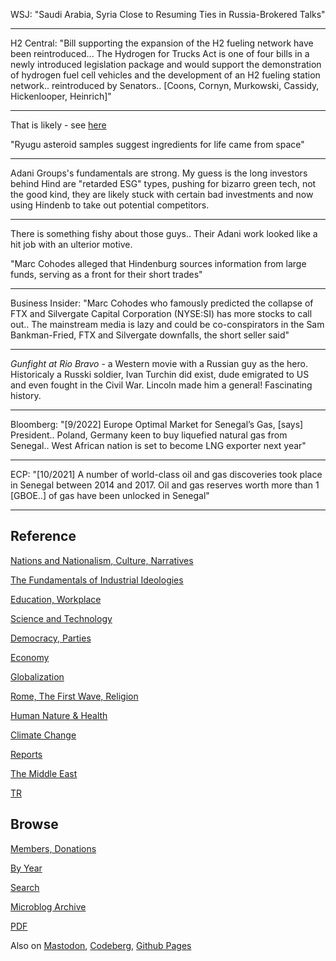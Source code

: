 
WSJ: "Saudi Arabia, Syria Close to Resuming Ties in Russia-Brokered
Talks"

---

H2 Central: "Bill supporting the expansion of the H2 fueling network
have been reintroduced... The Hydrogen for Trucks Act is one of four
bills in a newly introduced legislation package and would support the
demonstration of hydrogen fuel cell vehicles and the development of an
H2 fueling station network.. reintroduced by Senators.. [Coons,
Cornyn, Murkowski, Cassidy, Hickenlooper, Heinrich]"

---

That is likely - see [here](2016/03/arrival-of-the-fittest.html)

"Ryugu asteroid samples suggest ingredients for life came from space"

---

Adani Groups's fundamentals are strong. My guess is the long investors
behind Hind are "retarded ESG" types, pushing for bizarro green tech,
not the good kind, they are likely stuck with certain bad investments
and now using Hindenb to take out potential competitors.

---

There is something fishy about those guys.. Their Adani work looked
like a hit job with an ulterior motive.

"Marc Cohodes alleged that Hindenburg sources information from large
funds, serving as a front for their short trades"

---

Business Insider: "Marc Cohodes who famously predicted the collapse of
FTX and Silvergate Capital Corporation (NYSE:SI) has more stocks to
call out.. The mainstream media is lazy and could be co-conspirators
in the Sam Bankman-Fried, FTX and Silvergate downfalls, the short
seller said"

---

*Gunfight at Rio Bravo* - a Western movie with a Russian guy as the
hero. Historicaly a Russki soldier, Ivan Turchin did exist, dude
emigrated to US and even fought in the Civil War. Lincoln made him a
general! Fascinating history.

---

Bloomberg: "[9/2022] Europe Optimal Market for Senegal’s Gas, [says]
President.. Poland, Germany keen to buy liquefied natural gas from
Senegal.. West African nation is set to become LNG exporter next year"

---

ECP: "[10/2021] A number of world-class oil and gas discoveries took
place in Senegal between 2014 and 2017. Oil and gas reserves worth
more than 1 [GBOE..] of gas have been unlocked in Senegal"

---

## Reference

[Nations and Nationalism, Culture, Narratives](0119/2013/02/nations-and-nationalism.html)

[The Fundamentals of Industrial Ideologies](0119/2011/04/fundamentals-of-industrial-ideologies.html)

[Education, Workplace](0119/2017/09/education-workplace.html)

[Science and Technology](0119/2018/09/science-technology.html)

[Democracy, Parties](0119/2016/11/democracy.html)

[Economy](2021/01/economy.html)

[Globalization](0119/2018/09/globalization.html)

[Rome, The First Wave, Religion](0119/2017/12/rome.html)

[Human Nature & Health](2020/07/human-nature.html)

[Climate Change](2022/01/climate.html)

[Reports](2021/01/reports.html)

[The Middle East](0119/2019/07/middleeast.html)

[TR](../tr/index.html)

## Browse

[Members, Donations](2022/08/members.html)

[By Year](years.html)

[Search](search.html)

[Microblog Archive](mbl/index.html)

[PDF](https://drive.google.com/uc?export=view&id=1FSi-1MnqXVq_PVTEXzzflwN8-7h92N_R)

Also on 
[Mastodon](https://masto.ai/@muratk3n),
[Codeberg](https://muratk5n.codeberg.page/en/),
[Github Pages](https://muratk5n.github.io/thirdwave/en/)

